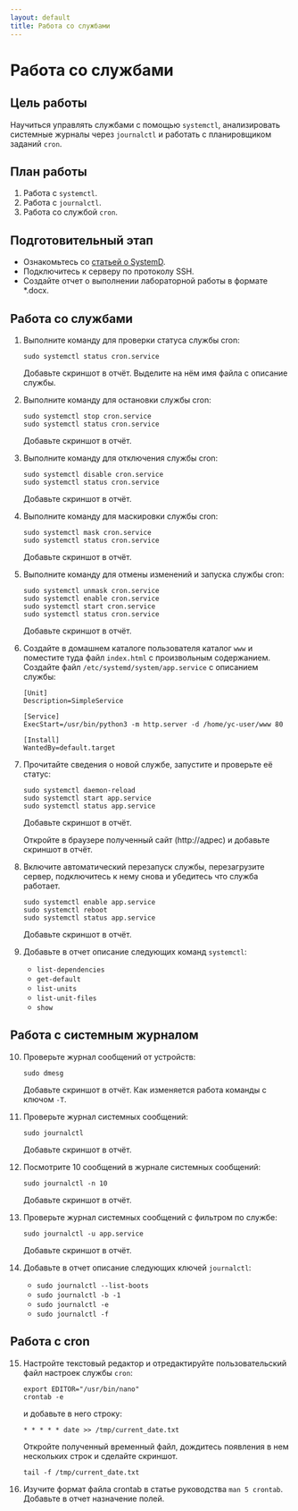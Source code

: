 ```yaml
---
layout: default
title: Работа со службами
---
```


# Работа со службами

## Цель работы

Научиться управлять службами с помощью `systemctl`, анализировать системные журналы через `journalctl` и работать с планировщиком заданий `cron`.

## План работы

1. Работа с `systemctl`.
2. Работа с `journalctl`.
3. Работа со службой `cron`.

## Подготовительный этап

* Ознакомьтесь со [статьей о SystemD](https://habr.com/ru/companies/timeweb/articles/824146/).
* Подключитесь к серверу по протоколу SSH.
* Создайте отчет о выполнении лабораторной работы в формате *.docx.

## Работа со службами

1.  Выполните команду для проверки статуса службы cron:

    ```
    sudo systemctl status cron.service
    ```
    Добавьте скриншот в отчёт. Выделите на нём имя файла с описание службы.

2.  Выполните команду для остановки службы cron:

    ```
    sudo systemctl stop cron.service
    sudo systemctl status cron.service
    ```
    Добавьте скриншот в отчёт.

3.  Выполните команду для отключения службы cron:

    ```
    sudo systemctl disable cron.service
    sudo systemctl status cron.service
    ```
    Добавьте скриншот в отчёт.

4.  Выполните команду для маскировки службы cron:

    ```
    sudo systemctl mask cron.service
    sudo systemctl status cron.service
    ```
    Добавьте скриншот в отчёт.

5.  Выполните команду для отмены изменений и запуска службы cron:

    ```
    sudo systemctl unmask cron.service
    sudo systemctl enable cron.service
    sudo systemctl start cron.service
    sudo systemctl status cron.service
    ```
    Добавьте скриншот в отчёт.

6.  Создайте в домашнем каталоге пользователя каталог `www` и поместите туда файл `index.html` с произвольным содержанием. Создайте файл `/etc/systemd/system/app.service` с описанием службы:

    ```
    [Unit]
    Description=SimpleService

    [Service]
    ExecStart=/usr/bin/python3 -m http.server -d /home/yc-user/www 80

    [Install]
    WantedBy=default.target
    ```

7.  Прочитайте сведения о новой службе, запустите и проверьте её статус:

    ```
    sudo systemctl daemon-reload
    sudo systemctl start app.service
    sudo systemctl status app.service
    ```

    Добавьте скриншот в отчёт.

    Откройте в браузере полученный сайт (http://адрес) и добавьте скриншот в отчёт.


8.  Включите автоматический перезапуск службы, перезагрузите сервер, подключитесь к нему снова и убедитесь что служба работает.

    ```
    sudo systemctl enable app.service
    sudo systemctl reboot
    sudo systemctl status app.service
    ```

    Добавьте скриншот в отчёт.

9.  Добавьте в отчет описание следующих команд `systemctl`:

    - `list-dependencies`
    - `get-default`
    - `list-units`
    - `list-unit-files`
    - `show`

## Работа с системным журналом

10. Проверьте журнал сообщений от устройств:

    ```sudo dmesg```

    Добавьте скриншот в отчёт. Как изменяется работа команды с ключом `-T`.

11. Проверьте журнал системных сообщений:

    ```sudo journalctl```

    Добавьте скриншот в отчёт.

12. Посмотрите 10 сообщений в журнале системных сообщений:

    ```sudo journalctl -n 10```

    Добавьте скриншот в отчёт.

13. Проверьте журнал системных сообщений с фильтром по службе:
    
    ```sudo journalctl -u app.service```

    Добавьте скриншот в отчёт.

14. Добавьте в отчет описание следующих ключей `journalctl`:

    - `sudo journalctl --list-boots`
    - `sudo journalctl -b -1`
    - `sudo journalctl -e`
    - `sudo journalctl -f`

## Работа с cron

15. Настройте текстовый редактор и отредактируйте пользовательский файл настроек службы `cron`:

    ```
    export EDITOR="/usr/bin/nano"
    crontab -e
    ```

    и добавьте в него строку:

    ```
    * * * * * date >> /tmp/current_date.txt
    ```

    Откройте полученный временный файл, дождитесь появления в нем нескольких строк и сделайте скриншот.

    ```
    tail -f /tmp/current_date.txt
    ```

16. Изучите формат файла crontab в статье руководства `man 5 crontab`. Добавьте в отчет назначение полей.
 